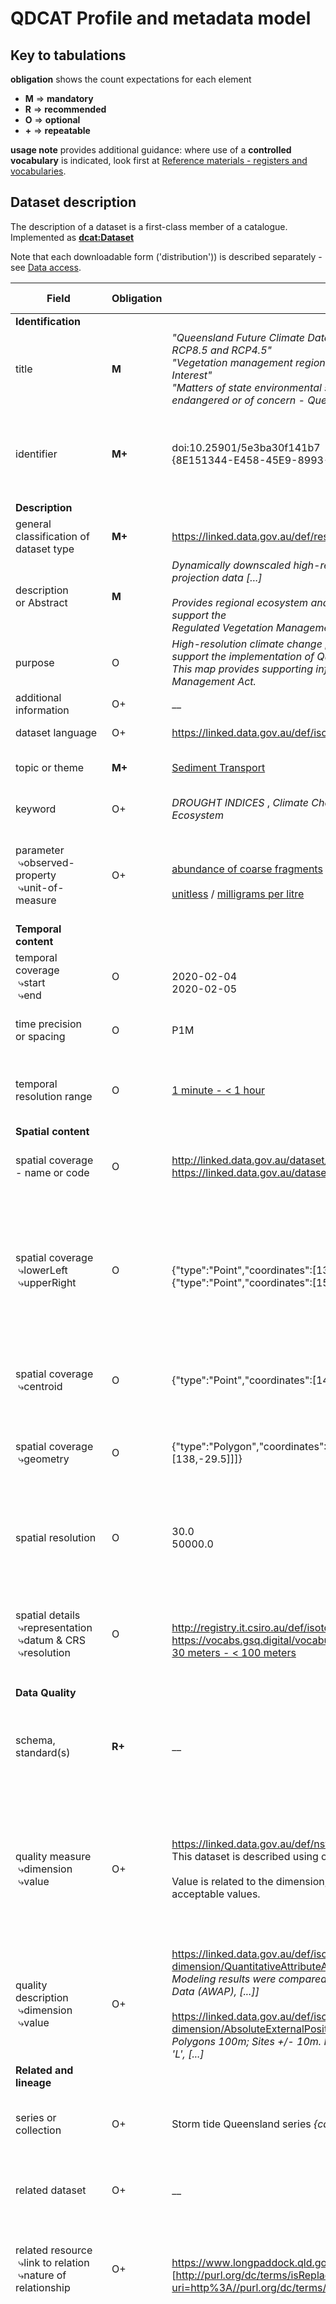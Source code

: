 # QDCAT Profile and metadata model

## Key to tabulations

**obligation** shows the count expectations for each element 
- **M** &Implies; **mandatory**
- **R** &Implies; **recommended**
- **O** &Implies; **optional**
- **+** &Implies; **repeatable**

**usage note** provides additional guidance: where use of a **controlled vocabulary** is indicated, look first at [Reference materials - registers and vocabularies](https://csiro-enviro-informatics.github.io/info-engineering/reference-materials). 


## Dataset description
The description of a dataset is a first-class member of a catalogue. 
Implemented as **[dcat:Dataset](https://www.w3.org/TR/vocab-dcat-2/#Class:Dataset)**

Note that each downloadable form ('distribution')) is described separately - see [Data access](#Data-access). 

 | Field |  Obligation  |  Examples  |  Usage note |  QDCAT path<br/>base=**[dcat:Dataset/](https://www.w3.org/TR/vocab-dcat-2/#Class:Dataset)**  |  Range | ToolTip |
 |  ---  |  ---  |  ---  |  ---  |  ---  |  ---  |  ---  |  
 | <a name="dataset-identification"></a> **Identification**  |  |  |  |  | 
 |  title  |  **M**  |  _"Queensland Future Climate Dataset – Downscaled CMIP5 climate projections for RCP8.5 and RCP4.5"_ <br/> _"Vegetation management regional ecosystem map - version 11.0 - By Area Of Interest"_ <br/> _"Matters of state environmental significance - Regulated vegetation - category C endangered or of concern - Queensland"_  |   |  **[dcterms:title](https://www.w3.org/TR/vocab-dcat-2/#Property:resource_title)**  |  `xsd:string` |  |
  |  identifier  |  **M+**  |  doi:10.25901/5e3ba30f141b7 <br/> {8E151344-E458-45E9-8993-5E855D311971}  |  identifier(s) in the Qld system(s) (may be more than one)  |  **[dcterms:identifier](https://www.w3.org/TR/vocab-dcat-2/#Property:resource_identifier)**  |  `xsd:string` or sub-type | Add any unique identifiers associated with the dataset. Input is a URI. |
 | <a name="dataset-description"></a> **Description**  |    |    |  |    | 
 |  general classification of<br/>dataset type  |  **M+**  |  https://linked.data.gov.au/def/resource-types/Dataset   | 'image', 'map', 'section', 'gridded data', etc |  **[dcterms:type](https://www.w3.org/TR/vocab-dcat-2/#Property:resource_type)**  |  URI-reference to an item from [DataCite Resource Types](https://vocabs.gsq.digital/vocabulary/resource-types) |  |
 |  description <br/>or Abstract  |  **M**  |  _Dynamically downscaled high-resolution (~10 km spatial resolution) climate change projection data [...]_ <br/><br/> _Provides regional ecosystem and vegetation management status information to support the <br/>Regulated Vegetation Management map. [...]_ | Textual description of the dataset |  **[dcterms:description](https://www.w3.org/TR/vocab-dcat-2/#Property:resource_description)**  |  `xsd:string` or `rdf:HTML`  |  |
 |  purpose  |  O  |  _High-resolution climate change projection data for Queensland is provided to support the implementation of Queensland Climate Adaptation Strategy [...]_ <br/> _This map provides supporting information for assessments under the Vegetation Management Act._  |    |  `qdcat:purpose`  |  `xsd:string` or `rdf:HTML`  |  |
 |  additional information  |  O+  |  __  |  e.g. warnings  |  [rdfs:comment](https://www.w3.org/TR/rdf-schema/#ch_comment)  |  `xsd:string` or `rdf:HTML`  |  |
 |  dataset language  |  O+  |  https://linked.data.gov.au/def/iso639-1/en  |  |  [dcterms:language](https://www.w3.org/TR/vocab-dcat-2/#Property:resource_language)  |  URI-reference to an item from [ISO 639](https://linked.data.gov.au/def/iso639-1) |  |
 |  topic or theme  |  **M+**  |  [Sediment Transport](https://gcmdservices.gsfc.nasa.gov/kms/concept/e4ad5a76-7540-4433-ad82-9fe89259538b)  | keyword from a **controlled vocabulary** |  **[dcat:theme](https://www.w3.org/TR/vocab-dcat-2/#Property:resource_theme)**  |  URI-reference to an item from [GCMD Science Keywords](https://vocabs.ands.org.au/viewById/238)  |  | 
 |  keyword  |  O+  |  _DROUGHT INDICES_ , _Climate Change Processes_ , _BIODIVERSITY_ , _Regional Ecosystem_  | free-text keyword - repeat field as needed |  [dcat:keyword](https://www.w3.org/TR/vocab-dcat-2/#Property:resource_keyword)  |  `xsd:string`  |  |
 | parameter<br/>&nbsp;&rdca;observed-property<br/>&nbsp;&rdca;unit-of-measure  |  O+  |  <br/>[abundance of coarse fragments](http://linked.data.gov.au/def/tern-cv/2d99f42e-9773-43aa-945a-bb1fe0c47a1a) / [total suspended solids](https://linked.data.gov.au/def/qld-obsprop/e0766c6b-d27a-5e44-9aed-0de0c9542dfb)<br/><br/>[unitless](http://qudt.org/vocab/unit/UNITLESS) / [milligrams per litre](http://http://registry.it.csiro.au/def/environment/unit/MilligramsPerLitre)  |  variable ("measurand") + units |  [qudt:hasQuantity](http://qudt.org/schema/qudt/)<br/>&nbsp;&rdca;[/qudt:hasQuantityKind](http://qudt.org/schema/qudt/)<br/>&nbsp;&rdca;[/qudt:unit](http://qudt.org/schema/qudt/)  |  <br/> URI-reference to an item from [Queensland Environmental Science Data Observed Properties](https://linked.data.gov.au/def/qld-obsprop) <br/> URI-reference to an item from [Queensland Environmental Science Data Profile of QUDT Units](https://linked.data.gov.au/def/qesd-uom)  |  List the properties included in the dataset and their measurement units |
 | <a name="dataset-temporal"></a> **Temporal content**  |    |    |  |    |  |  | 
 |  temporal coverage<br/>&nbsp;&rdca;start<br/>&nbsp;&rdca;end  |  O  |  <br/>2020-02-04<br/>2020-02-05  | time interval covered by the dataset |  [dcterms:temporal](https://www.w3.org/TR/vocab-dcat-2/#Property:dataset_temporal)<br/>&nbsp;&rdca;[/dcat:startDate](https://www.w3.org/TR/vocab-dcat-2/#Property:period_start_date)<br/>&nbsp;&rdca;[/dcat:endDate](https://www.w3.org/TR/vocab-dcat-2/#Property:period_end_date)  |   `dcterms:PeriodOfTime`<br/>&nbsp;&rdca;`xsd:date`<br/>&nbsp;&rdca;`xsd:date` | Record the start and end date of the dataset |
 |  time precision<br/>or spacing |  O  |  P1M  |  ISO format e.g. `P1Y`, `P6M`, `PT1H`, `PT30M` |  [dcat:temporalResolution](https://www.w3.org/TR/vocab-dcat-2/#Property:dataset_temporal_resolution)  |  `xsd:duration` | Minimum time period resolvable in the dataset |
  | temporal resolution range | O | [1 minute - < 1 hour](https://gcmdservices.gsfc.nasa.gov/kms/concept/bca20202-2b06-4657-a425-5b0e416bce0c) | Resolution using keywords from GCMD | qdcat:temporalRange | URI-reference to an item from [GCMD Temporal Resolution Keywords](https://vocabs.ardc.edu.au/viewById/240) | The minimum period in the dataset using a range keyword |
 | <a name="dataset-spatial"></a> **Spatial content**  |    |    |  |  |  |  | 
 |  spatial coverage<br/>- name or code  |  O  |  http://linked.data.gov.au/dataset/asgs2016/stateorterritory/3<br/>https://linked.data.gov.au/dataset/asgs2016/naturalresourcemanagementregion/309  | named region covered by the dataset |  [dcterms:spatial](https://www.w3.org/TR/vocab-dcat-2/#Property:dataset_spatial)  |  URI reference from https://asgsld.net/2016/ and with expanded scope. Initially sourced from [managed CSV file](https://github.com/EcosciencesQLD/vocabularies/blob/main/spatial_coverage_name_and_code.csv)| The geographical area covered by the dataset |
 |  spatial coverage<br/>&nbsp;&rdca;lowerLeft<br/>&nbsp;&rdca;upperRight  |  O  |  <br/>{"type":"Point","coordinates":[138, -29.179266]}<br/>{"type":"Point","coordinates":[153.577908, -8.998516]}  | bounding box of spatial region covered by the dataset |  [dcterms:spatial](https://www.w3.org/TR/vocab-dcat-2/#Property:dataset_spatial)<br/>&nbsp;&rdca;`/qdcat:lowerLeft`<br/>&nbsp;&rdca;`/qdcat:upperRight`  |  `qdcat:BBox`<br/>&nbsp;&rdca;`rdf:JSON` (GeoJSON Point)<br/>&nbsp;&rdca;`rdf:JSON` (GeoJSON Point)   |  &rdca; Bounding box of spatial region covered by the dataset in GeoJSON<br/>&rdca; Bounding box of spatial region covered by the dataset in GeoJSON  |
 |  spatial coverage<br/>&nbsp;&rdca;centroid  |  O  |  {"type":"Point","coordinates":[146.5, -19.25]}  | centroid of spatial region covered by the dataset  |  [dcterms:spatial](https://www.w3.org/TR/vocab-dcat-2/#Property:dataset_spatial)<br/>&nbsp;&rdca;[/dcat:centroid](https://www.w3.org/TR/vocab-dcat-2/#Property:location_centroid)  |  `dcterms:Location`<br/>&nbsp;&rdca;`rdf:JSON` (GeoJSON Point) | &rdca; Centroid of spatial region covered by the dataset in GeoJSON |
 |  spatial coverage<br/>&nbsp;&rdca;geometry  |  O  |  {"type":"Polygon","coordinates":[[[138,-29.5],[155,-29.5],[155,-9],[138,-9],[138,-29.5]]]}  | spatial region covered by the dataset as a polygon |  [dcterms:spatial](https://www.w3.org/TR/vocab-dcat-2/#Property:dataset_spatial)<br/>&nbsp;&rdca;[/geo:hasGeometry/qdcat:asGeoJSON](https://portal.opengeospatial.org/files/?artifact_id=47664)  |  `dcterms:Location`<br/>&nbsp;&rdca;`rdf:JSON` (GeoJSON Polygon) | &rdca; Spatial region covered by the dataset as a polygon in GeoJSON |
 |  spatial resolution  |  O  |  30.0<br/>50000.0  | spatial resolution (scaled in metres) |  [dcat:spatialResolutionInMeters](https://www.w3.org/TR/vocab-dcat-2/#Property:distribution_spatial_resolution)  |  `xsd:decimal` | The minimum spatial separation resolvable in a dataset, measured in meters. |
 |  spatial details<br/>&nbsp;&rdca;representation<br/>&nbsp;&rdca;datum & CRS<br/>&nbsp;&rdca;resolution  |  O  |  <br/>http://registry.it.csiro.au/def/isotc211/MD_SpatialRepresentationTypeCode/grid<br/>https://vocabs.gsq.digital/vocabulary/queensland-crs<br/>[30 meters - < 100 meters](https://gcmdservices.gsfc.nasa.gov/kms/concept/437daa1f-f584-4afc-9104-b245f3a3d26d)  | Details of spatial representation |  `qdcat:hasSpatialRepresentation`<br/>&nbsp;&rdca;[/dcterms:type](https://www.w3.org/TR/vocab-dcat-2/#Property:resource_type)<br/>&nbsp;&rdca;[/geox:inCRS](https://raw.githack.com/CSIRO-enviro-informatics/geosparql-ext-ont/master/geox.html#InCoordinateReferenceSystem)<br/>&nbsp;&rdca;`/qdcat:spatialResolution`  |  `qdcat:SpatialRepresentation`<br/>&nbsp;&rdca;URI-reference to an item from [MD_SpatialRepresentationTypeCode](http://registry.it.csiro.au/def/isotc211/MD_SpatialRepresentationTypeCode)<br/>&nbsp;&rdca;URI-reference to an item from [Queensland CRS](https://vocabs.gsq.digital/vocabulary/queensland-crs)<br/>&nbsp;&rdca;URI-reference to an item from [GCMD Horizontal Resolution Keywords](https://vocabs.ardc.edu.au/viewById/245) |  | 
 | <a name="dataset-quality"></a> **Data Quality**  |    |    |  |    | 
 |  schema, standard(s)  |  **R+**  |  __  | indicate the schema, data-structure, vocabularies used by the dataset |  [dcterms:conformsTo](https://www.w3.org/TR/vocab-dcat-2/#Property:resource_conforms_to)  |  URI-reference preferred | List any standards, data structures or vocabularies used by the dataset |
 |  quality measure<br/>&nbsp;&rdca;dimension<br/>&nbsp;&rdca;value  |  O+  |  https://linked.data.gov.au/def/nsw-quality-dimension/open-standards<br/>This dataset is described using open standards and persistent identifiers.<br/><br/>Value is related to the dimension; in the example above 'True' or 'False' are acceptable values.  | data-quality expressed as a result of a repeatable procedure, e.g. confidence measure. <br/>Patterns are initially from [NSW Government Data Quality Dimensions](https://linked.data.gov.au/def/nsw-quality-dimension)  |  [dqv:hasQualityMeasurement](https://www.w3.org/TR/vocab-dcat-2/#quality-example1)  |  URI-reference to an item from [NSW Government Data Quality Dimensions](https://linked.data.gov.au/def/nsw-quality-dimension) | List measurements of quality performed through a repeatable procedur, e.g. confidence measure | 
 |  quality description<br/>&nbsp;&rdca;dimension<br/>&nbsp;&rdca;value  |  O+  |  https://linked.data.gov.au/def/iso-19157-data-quality-dimension/QuantitativeAttributeAccuracy<br/>_Modeling results were compared to observed data from Australian Gridded Climate Data (AWAP), [...]]_<br/><br/>https://linked.data.gov.au/def/iso-19157-data-quality-dimension/AbsoluteExternalPositionalAccuracy<br/>_Polygons 100m; Sites +/- 10m. Positional accuracy of polygons is noted in the field 'L', [...]_  | data-quality expressed in text |  [dqv:hasQualityAnnotation](https://www.w3.org/TR/vocab-dcat-2/#quality-example1)<br/>&nbsp;&rdca;[/dqv:inDimension](https://www.w3.org/TR/vocab-dqv/#dqv:inDimension)<br/>&nbsp;&rdca;[/oa:bodyValue](https://www.w3.org/TR/annotation-vocab/#bodyvalue)  |  `dqv:QualityAnnotation`<br/>&nbsp;&rdca;URI-reference to an item from [ISO25012](https://linked.data.gov.au/def/iso-iec-25012-data-quality-dimension) or [ISO19157](https://linked.data.gov.au/def/iso-19157-data-quality-dimension)<br/>&nbsp;&rdca;`xsd:string` | Describe dataset quality in text | 
 | <a name="dataset-related"></a>  **Related and lineage**  |    |    |  |    |  |  |
 |  series or collection  |  O+  |  Storm tide Queensland series _{cac31e94-9e82-4ccb-999a-73db9e420668}_  |  pointer to the _series_ or _collection_ to which this dataset belongs |  [dcterms:isPartOf](https://www.dublincore.org/specifications/dublin-core/dcmi-terms/#http://purl.org/dc/terms/isPartOf)  |  URI-reference preferred | Select a series or collection this dataset is part of |
 |  related dataset   |  O+  |  __  |  pointer to a related resource when the nature of the relationship is _unspecified_ |  [dcterms:relation](https://www.w3.org/TR/vocab-dcat-2/#Property:resource_relation)  |  URI-reference preferred |  |
 |  related resource<br/>&nbsp;&rdca;link to relation<br/>&nbsp;&rdca;nature of relationship  |  O+  |  <br/>https://www.longpaddock.qld.gov.au/qld-future-climate/<br/>[http://purl.org/dc/terms/isReplacedBy](https://vocabs.gsq.digital/object?uri=http%3A//purl.org/dc/terms/isReplacedBy)  |  pointer to a related resource when the nature of the relationship is _specified_ |  [dcat:qualifiedRelation](https://www.w3.org/TR/vocab-dcat-2/#Property:resource_qualified_relation)<br/>&nbsp;&rdca;[/dcterms:relation](https://www.w3.org/TR/vocab-dcat-2/#Property:resource_relation)<br/>&nbsp;&rdca;[/dcat:hadRole](https://www.w3.org/TR/vocab-dcat-2/#Property:relationship_hadRole)  |   `dcat:Relationship`<br/>&nbsp;&rdca;URI-reference to the _resource_ is preferred<br/>&nbsp;&rdca;URI-reference to an item from [Dataset relationships](https://linked.data.gov.au/def/dataset-relationships) | &rdca;<br/> &rdca; Add a related dataset and include the nature of the relationship |
 |  lineage<br/>&nbsp;&rdca;description<br/>&nbsp;&rdca;plan<br/>&nbsp;&rdca;inputs<br/>&nbsp;&rdca;sensor<br/>&nbsp;&rdca;responsible party  |  O  |  _Technical processes: Vegetation boundaries are drawn over aerial photographs and digitised [...]_<br/><br/> _VEGMGT.QLD_VEG_RVM_100K_CUR_ , _VEGMGT.QLD_VEG_RVMREREM_CODE_CUR_ , _ENVEP.QLD_MSES_08A_VEG_C_EOC_<br/><br/>https://orcid.org/0000-0003-1782-3073  | Structured description of the dataset provenance (note: inputs, sensor and responsible party are repeatable) |  [prov:wasGeneratedBy](https://www.w3.org/TR/vocab-dcat-2/#Property:dataset_was_generated_by)<br/>&nbsp;&rdca;[/dcterms:description](https://www.w3.org/TR/vocab-dcat-2/#Property:resource_description)<br/>&nbsp;&rdca;[/prov:hadPlan](https://www.w3.org/TR/prov-o/#hadPlan)<br/>&nbsp;&rdca;[/prov:used](https://www.w3.org/TR/prov-o/#used)<br/>&nbsp;&rdca;[/sosa:madeBySensor](https://www.w3.org/TR/vocab-ssn/#SOSAmadeBySensor)<br/>&nbsp;&rdca;[/prov:wasAssociatedWith](https://www.w3.org/TR/prov-o/#wasAssociatedWith)  |  `prov:Activity`<br/>&nbsp;&rdca;`xsd:string`<br/>&nbsp;&rdca;URI-reference<br/>&nbsp;&rdca;URI-reference preferred<br/>&nbsp;&rdca;URI-reference preferred<br/>&nbsp;&rdca;URI-reference | &rdca;<br/> &rdca; A text description of the datasets lineage <br/>&rdca; Link to the item that describes the set of actions or steps that generated the dataset. Input is a URI<br/>&rdca; Link to the items that are used in the process. Input is a URI<br/>&rdca; The device, agent (including humans), or software (simulation) that generated the dataset. Input is a URI<br/> &rdca; Link to the person or organisation who was involved in dataset generation. Input is a URI |
 |  cited in  |  O+  |  [Land cover change in Queensland (Statewide Landcover and Trees Study Summary Report: 2016–17 and 2017–18)](https://www.qld.gov.au/__data/assets/pdf_file/0031/91876/landcover-change-in-queensland-2016-17-and-2017-18.pdf)  | pointer to a report or paper that cites this dataset |  [dcterms:isReferencedBy](https://www.w3.org/TR/vocab-dcat-2/#Property:resource_is_referenced_by)  |  URI-reference preferred | A report or paper that cites this dataset. Input is a URI. |
 | <a name="dataset-contacts"></a> **Contacts and responsibilities**  |    |    |  |    |  |  | 
 |  point of contact  |  **M**  |  https://orcid.org/0000-0003-1782-3073 <br/> or functional position link  | person (functional position) to contact for more information about the dataset |  **[dcat:contactPoint](https://www.w3.org/TR/vocab-dcat-2/#Property:resource_contact_point)**  |  URI-reference to an item in a **register of points-of-contact** | A person or position to contact for more information about the dataset within your organisation, not necessarily the dataset creator |
 |  publisher  |  **M**  |  https://linked.data.gov.au/def/qg-agent/DES  | organization responsible for this dataset |  **[dcterms:publisher](https://www.w3.org/TR/vocab-dcat-2/#Property:resource_publisher)**  |  URI-reference to an item from a **register of organisations** | Organization responsible for the dataset |
 |  creator  |  O+  |  https://orcid.org/0000-0003-0395-9703 <br/>https://w3id.org/tern/resources/751d1c73-1504-4852-b2c1-cb0c8f8260b2  | person, functional position, or organization who created the dataset |  [dcterms:creator](https://www.w3.org/TR/vocab-dcat-2/#Property:resource_creator)  |  URI-reference to an item from a **register of people or posts** | Person, position, or organisation who created the dataset |
 |  other responsible party<br/>&nbsp;&rdca;the party<br/>&nbsp;&rdca;nature of their responsibility  |  O+  |  URI from internal contact list or external URI (e.g. https://orcid.org/0000-0003-0395-9703) <br/> [Contact Person](http://linked.data.gov.au/def/dataciteroles/ContactPerson)  |  other responsible party |  [prov:qualifiedAttribution](https://www.w3.org/TR/vocab-dcat-2/#Property:resource_qualified_attribution)<br/>  &rdca;[/prov:agent](https://www.w3.org/TR/prov-o/#p_agent)<br/>  &rdca;[/dcat:hadRole](https://www.w3.org/TR/vocab-dcat-2/#Property:relationship_hadRole)  |  `prov:Attribution`<br/>&nbsp;&rdca;URI-reference to an item from a **register of agents**<br/>&nbsp;&rdca;URI-reference to an item from [DataCite metadata schema](http://vocabs.gsq.digital/vocabulary/dataciteroles) |  | 
 |  acknowledgments  |  O  |  _Marcus Thatcher and Jack Katzfey from CSIRO Ocean and Atmosphere provided access [...]_  |   |  `qdcat:acknowledgments`  |  `xsd:string` or `rdf:HTML` |  | 
 | <a name="dataset-status"></a> **Status**  |    |    |  |    |  |Fields under status relate to the dataset|
 |  publication status  |  **M**  |  http://registry.it.csiro.au/def/isotc211/MD_ProgressCode/onGoing <br/>http://registry.it.csiro.au/def/isotc211/MD_ProgressCode/completed <br/>http://registry.it.csiro.au/def/isotc211/MD_ProgressCode/planned  |  |  **[adms:status](https://www.w3.org/TR/vocab-adms/#status)**  |  URI-reference to an item from [MD_ProgressCode](http://registry.it.csiro.au/def/isotc211/MD_ProgressCode) | The status of the dataset in the context its lifecycle |
 |  creation date  |  O  |  2020-01-02  |   |  [dcterms:created](https://www.dublincore.org/specifications/dublin-core/dcmi-terms/#http://purl.org/dc/terms/created)  |  `xsd:date` or `xsd:dateTime`
 |  release date  |  O  |  2020-01-09  | date the dataset was issued or released  |  **[dcterms:issued](https://www.w3.org/TR/vocab-dcat-2/#Property:resource_release_date)**  |  `xsd:date` or `xsd:dateTime` 
 |  last modified date  |  O  |  2020-02-05T00:00:00  | date the dataset was last updated |  **[dcterms:modified](https://www.w3.org/TR/vocab-dcat-2/#Property:resource_update_date)**  |  `xsd:date` or `xsd:dateTime` 
 |  update schedule  |  O  |  http://registry.it.csiro.au/def/isotc211/MD_MaintenanceFrequencyCode/asNeeded <br/> http://registry.it.csiro.au/def/isotc211/MD_MaintenanceFrequencyCode/biannually  | schedule for updates |  [dcterms:accrualPeriodicity](https://www.w3.org/TR/vocab-dcat-2/#Property:dataset_frequency)  |  URI-reference to an item from [MD_MaintenanceFrequencyCode](http://registry.it.csiro.au/def/isotc211/MD_MaintenanceFrequencyCode) 
 | <a name="dataset-license"></a> **Rights & Licensing**  |    |    |  |    | 
 |  classification and<br/>access restrictions  |  **M+**  |  e.g. Official, Sensitive  | security classification using the Qld Gov classification scheme | **[dcterms:accessRights](https://www.w3.org/TR/vocab-dcat-2/#Property:resource_access_rights)**  |  URI-reference to an item from [Queensland Government Information Security Classifications](https://linked.data.gov.au/def/qg-security-classifications)) | Security classification using the Queensland Government Information and Security Classification Framework |
 |  rights statement  |  O  |  _© State of Queensland (Department of Environment and Science) 2020_<br/><br/>_The Department of Natural Resources, Mines and Energy requests attribution in the following manner: <br/>© State of Queensland (Department of Natural Resources, Mines and Energy) 2020. <br/>Updated data available at http://qldspatial.information.qld.gov.au/catalogue/ ._   | description of rights and obligations, e.g. citation text |  [dcterms:rights](https://www.w3.org/TR/vocab-dcat-2/#Property:resource_rights)  |  `xsd:string` 
 |  license  |  R  |  https://creativecommons.org/licenses/by/4.0/  | **standard license** (e.g. [Creative Commons](http://creativecommons.org/licenses/)) |  **[dcterms:license](https://www.w3.org/TR/vocab-dcat-2/#Property:resource_license)**  |  URI-reference to [Queensland Government Software and Data Licenses](https://linked.data.gov.au/def/qld-data-licenses)
 |  specialized license  |  O  |  __  |  Specialized description of rights, encoded using [ODRL](https://www.w3.org/TR/odrl-model/) where possible (patterns TBD) |  [odrl:hasPolicy](https://www.w3.org/TR/vocab-dcat-2/#Property:resource_has_policy)  |  URI-reference preferred, textual description allowed 
 | <a name="dataset-access"></a> **Data access**  |    |    |  |    | 
 |  web-page (landing page) for this dataset  |  O  |  https://dap.tern.org.au/thredds/catalog/CMIP5QLD/catalog.html?dataset=CMIP5QLD/Queensland_FutureClimate_Data_Availability.pdf <br/> https://www.ehp.qld.gov.au/management/planning-guidelines/method-mapping-mses.html  |  the landing page _may_ have links to download the data |  [dcat:landingPage](https://www.w3.org/TR/vocab-dcat-2/#Property:resource_landing_page)  |  URI-reference | This landing page may have links to download the data |
 |  download options  |  **M+**  | _local URI_ e.g. <br/>`<./cmip5-netcdf>` <br/> `<./reg-eco-kmz>` <br/> `<./Regulated-vegetation-category-C-shp>`  |  Each **format** is described as a separate `dcat:Distribution` in the catalogue - details [below](#Data-access) |  **[dcat:distribution](https://www.w3.org/TR/vocab-dcat-2/#Property:dataset_distribution)**  |  (Local) URI-reference 

## Data service
A Data Service (i.e. for discovery, query/download, visualization, transformation, modeling/simulation) is described and catalogued in its own right. 
Implemented as **[dcat:DataService](https://www.w3.org/TR/vocab-dcat-2/#Class:Data_Service)**
It can then be referenced in a dataset description. 

 | Field |  Obligation  |  Example  |  Usage Note |  QDCAT path<br/>base=**[dcat:DataService/](https://www.w3.org/TR/vocab-dcat-2/#Class:Data_Service)**  |  Range | ToolTip Text |
 |  ---  |  ---  |  ---  |  ---  |  ---  |  ---  |  ---  | 
 | <a name="service-identification"></a> **Identification**  |  |  |  |  | 
 |  title  |  **M**  |  _"Queensland Spatial Catalogue"_  |   |  **[dcterms:title](https://www.w3.org/TR/vocab-dcat-2/#Property:resource_title)**  |  `xsd:string` |  |
 |  identifier  |  **M+**  |  _QSpatial_  |  identifier in the Qld system (might be more than one)  |  **[dcterms:identifier](https://www.w3.org/TR/vocab-dcat-2/#Property:resource_identifier)**  |   `xsd:string` or sub-type |  Add any unique identifiers associated with the data service. Input is a URI.  |
 | <a name="service-description"></a> **Description**  |    |    |  |    |  |  |
 |  general classification of<br/>service type  |  **R+**  |  https://inspire.ec.europa.eu/metadata-codelist/SpatialDataServiceType/download <br/>https://inspire.ec.europa.eu/metadata-codelist/SpatialDataServiceType/discovery  |  e.g. 'download' or 'view' or 'discovery' |  **[dcterms:type](https://www.w3.org/TR/vocab-dcat-2/#Property:resource_type)**  |  URI-reference to an item from [INSPIRE Service Type](https://inspire.ec.europa.eu/metadata-codelist/SpatialDataServiceType)  |  |
 |  description <br/>or Abstract  |  **M**  |  _QSpatial, the Queensland Spatial Catalogue, gives the public access to <br/>view and download geospatial data and information._  | Textual description of the service |  **[dcterms:description](https://www.w3.org/TR/vocab-dcat-2/#Property:resource_description)**  |  `xsd:string` or `rdf:HTML`  |  |
 |  additional information  |  O+  |  _QSpatial includes data from 11 participating Queensland Government agencies <br/>and displays metadata about downloadable data, live data and web map services, as well as information about offline resources._  |  e.g. warnings  |  [rdfs:comment](https://www.w3.org/TR/rdf-schema/#ch_comment)  |  `xsd:string` or `rdf:HTML`  |  |
 |  service language  |  O+  |  https://linked.data.gov.au/def/iso639-1/en  |  |  [dcterms:language](https://www.w3.org/TR/vocab-dcat-2/#Property:resource_language)  |  URI-reference preferred from [ISO 639](https://linked.data.gov.au/def/iso639-1) |  |
 |  topic or theme  |  O+  |  [Data Delivery](http://vocabs.ardc.edu.au/repository/api/lda/ardc-curated/gcmd-sciencekeywords/10-2-2021-05-21/resource?uri=https%3A%2F%2Fgcmd.earthdata.nasa.gov%2Fkms%2Fconcept%2F9916f643-05b4-4f0e-91e0-59922c6e09fc) <br/> [Biosphere](http://vocabs.ardc.edu.au/repository/api/lda/ardc-curated/gcmd-sciencekeywords/10-2-2021-05-21/resource?uri=https%3A%2F%2Fgcmd.earthdata.nasa.gov%2Fkms%2Fconcept%2F91c64c46-d040-4daa-b26c-61952fdfaf50)  | keywords from a **controlled vocabulary** encoded as a URI-reference |  [dcat:theme](https://www.w3.org/TR/vocab-dcat-2/#Property:resource_theme)  |  URI-reference to an item from [GCMD Science Keywords](https://vocabs.ands.org.au/viewById/238) |  |
 |  keyword  |  O+  |  _geospatial_ , _environment_ , _minerals_  | free-text keyword - repeat field as needed |  [dcat:keyword](https://www.w3.org/TR/vocab-dcat-2/#Property:resource_keyword)  |  `xsd:string`  |  |
 |  datasets available  |  O+  |  https://linked.data.qld.gov.au/dataset/reg-eco<br/>https://linked.data.qld.gov.au/dataset/cmip5-data<br/>https://linked.data.qld.gov.au/dataset/LS1<br/>https://linked.data.qld.gov.au/dataset/Regulated-vegetation-category-C<br/>or local URIs<br/>`<cat1:reg-eco>`<br/>`<cat1:cmip5-data>`<br/>`<cat1:LS1>`<br/>`<cat1:Regulated-vegetation-category-C>` ... etc ...   |  points to the datasets hosted by the service |  [dcat:servesDataset](https://www.w3.org/TR/vocab-dcat-2/#Property:data_service_serves_dataset)  |  URI-reference  |  |
 |  standard(s) the service implements  |  **R+**  |  [OGC Web Map Service](https://vocabs.ardc.edu.au/repository/api/lda/ga/service-type/v1-1/resource?uri=http://pid.geoscience.gov.au/def/voc/ga/servicetype/OGC)  | indicate the API standards, e.g. ESRI GeoDatabase, OGC WMS, WFS, CS/W etc |  **[dcterms:conformsTo](https://www.w3.org/TR/vocab-dcat-2/#Property:resource_conforms_to)**  | [Service Type (from Geoscience Australia)](https://vocabs.ardc.edu.au/viewById/181)  |  |
 | <a name="service-access"></a> **Access**  |    |    |  |    |  |  |  |  |
 | details of the endpoint |  **R**  |  Data.QLD API description - https://docs.ckan.org/en/latest/api/index.html <br/><br/> http://qldspatial.information.qld.gov.au/catalogue/custom/help.page  |  description of this endpoint - getCapabilities document, OpenAPI (Swagger), including queriables |  **[dcat:endpointDescription](https://www.w3.org/TR/vocab-dcat-2/#Property:data_service_endpoint_description)** | URI-reference preferred  |  |
 | address of the API  |  **R**  |  https://www.data.qld.gov.au/api  |  URI of the API for machine-machine connections  |  **[dcat:endpointURL](https://www.w3.org/TR/vocab-dcat-2/#Property:data_service_endpoint_url)**  |  URI-reference  |  |
 |  UI for the service  |  **R**  |  https://www.data.qld.gov.au/  |  URI of the landing-page for human use |  **[dcat:landingPage](https://www.w3.org/TR/vocab-dcat-2/#Property:resource_landing_page)**  |  URI-reference  |  |
 | <a name="service-status"></a> **Status**  |    |    |  |    |  | Fields under status relate to the data service |
 |  service status  |  O  |   http://registry.it.csiro.au/def/isotc211/MD_ProgressCode/onGoing  |  |  [adms:status](https://www.w3.org/TR/vocab-adms/#status)  |  URI-reference to an item from [MD_ProgressCode](http://registry.it.csiro.au/def/isotc211/MD_ProgressCode  ) |  |
 |  creation date  |  O  |  2013-06-22  |   |  [dcterms:created](https://www.dublincore.org/specifications/dublin-core/dcmi-terms/#http://purl.org/dc/terms/created)  |  `xsd:date` or `xsd:dateTime` |  |
 |  launch date  |  O  |  2015-08-22  |   |  [dcterms:issued](https://www.w3.org/TR/vocab-dcat-2/#Property:resource_release_date)  |  `xsd:date`  or `xsd:dateTime` |  |
 |  last modified  |  **R**  |  2020-06-22  |   |  **[dcterms:modified](https://www.w3.org/TR/vocab-dcat-2/#Property:resource_update_date)**  |  `xsd:date`  or `xsd:dateTime` |  |
 | <a name="service-lineage"></a>  **Relations and lineage**  |    |    |  |    |  |  |  |  |
 |  related service   |  O+  |  __  | _unspecified_ relationship to another service |  [dcterms:relation](https://www.w3.org/TR/vocab-dcat-2/#Property:resource_relation)  |  URI-reference preferred  |  |
 |  related resource<br/>&rdca;link to relation<br/>&rdca;nature of relationship  |  O+  |  <br/><br/>__<br/>__  |  _typed_ relationship to another service |  [dcat:qualifiedRelation](https://www.w3.org/TR/vocab-dcat-2/#Property:resource_qualified_relation)<br/>  &rdca;[/dcterms:relation](https://www.w3.org/TR/vocab-dcat-2/#Property:resource_relation)<br/>  &rdca;[/dcat:hadRole](https://www.w3.org/TR/vocab-dcat-2/#Property:relationship_hadRole)  |  `prov:Relation`<br/>&nbsp;&rdca;URI-reference (the related service)<br/>&nbsp;&rdca;URI-reference to [Dataset Relationships](https://linked.data.gov.au/def/dataset-relationships) |  &rdca;<br/> &rdca; Add a related data service and include the nature of the relationship  |
 | <a name="service-contacts"></a> **Contacts**  |    |    |  |    |  |  |  |  |
 |  point of contact  |  **M**  |  __  | person (functional position) to contact for more information about this service |  **[dcat:contactPoint](https://www.w3.org/TR/vocab-dcat-2/#Property:resource_contact_point)**  |  URI-reference to an item from a **register of points-of-contact**  |  A person or position to contact for more information about the dataset within your organisation, not necessarily the data service creator  |
 |  publisher  |  **M**  |  https://linked.data.gov.au/def/qg-agent/DES  | organization responsible for this service  |  **[dcterms:publisher](https://www.w3.org/TR/vocab-dcat-2/#Property:resource_publisher)**  |  URI-reference to an item from a **register of organisations** e.g. https://linked.data.gov.au/def/qg-agent |  Organisation responsible for the data service  |
 |  creator  |  O+  |  __  | person, functional position, or organisation who initiated the service |  [dcterms:creator](https://www.w3.org/TR/vocab-dcat-2/#Property:resource_creator)  |  URI-reference to an item from a **register of people or posts or organizations**  |  Person, position, or organisation who created the data service   |
 |  other responsible party<br/>&nbsp;&rdca;the party<br/>&nbsp;&rdca;nature of their responsibility  |  O+  |  https://linked.data.gov.au/def/qg-agent/DOR <br/> http://linked.data.gov.au/def/dataciteroles/HostingInstitution  |  other responsible party |  [prov:qualifiedAttribution](https://www.w3.org/TR/vocab-dcat-2/#Property:resource_qualified_attribution)<br/>  &rdca;[/prov:agent](https://www.w3.org/TR/prov-o/#p_agent)<br/>  &rdca;[/dcat:hadRole](https://www.w3.org/TR/vocab-dcat-2/#Property:relationship_hadRole)  |  `prov:Attribution`<br/>&nbsp;&rdca;URI-reference preferred from an item from a **register of agents**<br/>&nbsp;&rdca;URI-reference to an item from [DataCite metadata schema](http://vocabs.gsq.digital/vocabulary/dataciteroles) |  |
 | <a name="service-license"></a> **Rights & Licensing**  |    |    |  |    |  |  |  |  |
 |  classification or<br/>access restrictions  |  **R+**  |  e.g. Official, Sensitive  | security classification using the Qld Gov classification scheme |  **[dcterms:accessRights](https://www.w3.org/TR/vocab-dcat-2/#Property:resource_access_rights)**  |  URI-reference to an item from [Queensland Government Information Security Classifications](https://linked.data.gov.au/def/qg-security-classifications) |  Security classification using the Queensland Government Information and Security Classification Framework  |
   rights statment  |  O  |  __  |  description of rights and obligations, e.g. citation text |  [dcterms:rights](https://www.w3.org/TR/vocab-dcat-2/#Property:resource_rights)  |  `xsd:string`  |  |
 |  license  |  R  |  https://creativecommons.org/licenses/by/4.0/  | **standard license** (e.g. [Creative Commons](http://creativecommons.org/licenses/)) |  **[dcterms:license](https://www.w3.org/TR/vocab-dcat-2/#Property:resource_license)**  |  URI-reference to an item from [Queensland Government Software and Data Licenses](https://linked.data.gov.au/def/qld-data-licenses) |  |
 |  specialized license  |  O  |  __  |  Specialized description of rights, encoded using [ODRL](https://www.w3.org/TR/odrl-model/) where possible (patterns TBD) |  [odrl:hasPolicy](https://www.w3.org/TR/vocab-dcat-2/#Property:resource_has_policy)  |  URI-reference preferred, texual description allowed |  |

## Data access
The description of each downloadable form of the dataset is a (small) separate item in the catalogue. 
Implemented as **[dcat:Distribution](https://www.w3.org/TR/vocab-dcat-2/#Class:Distribution)** 

 |  Field  |  Obligation  |  Examples  |  Usage Note |  QDCAT path<br/>base=**[dcat:Distribution/](https://www.w3.org/TR/vocab-dcat-2/#Class:Distribution)**  |  Range |  ToolTip Text  |
|  ---  |  ---  |  ---  |  ---  |  ---  |  ---  |  ---  | 
 |  title  |  O  |  _Vegetation management regional ecosystem map_ <br/> _MSES - Regulated vegetation - category C endangered or of concern_  | This is the same as the alternate title used in the Qspatial system  |  **[dcterms:title](https://www.w3.org/TR/vocab-dcat-2/#Property:resource_title)**  |  `xsd:string` |  | 
 |  schema, standard(s)  |  O+  |  https://www.iana.org/assignments/media-types/application/x-netcdf  | indicate the schema, data-structure, vocabularies used by the dataset |   [dcterms:conformsTo](https://www.w3.org/TR/vocab-dcat-2/#Property:distribution_conforms_to)  |  URI-reference |  List any standards, data structures or vocabularies used by the dataset  |
 |  primary format  |  **M**  |  http://publications.europa.eu/resource/authority/file-type/NETCDF <br/> http://publications.europa.eu/resource/authority/file-type/GEOJSON <br/> http://publications.europa.eu/resource/authority/file-type/CSV  | file format or "MIME-type" |  **[dcterms:format](https://www.w3.org/TR/vocab-dcat-2/#Property:distribution_format)**  |  URI-reference to an item from [DES File Types](https://vocabs.gsq.digital/object?uri=https%3A//linked.data.gov.au/def/qg-file-types/des-file-types) |  | 
 |  compression  |  O  | http://publications.europa.eu/resource/authority/file-type/ZIP | compression format |  [dcat:compressFormat](https://www.w3.org/TR/vocab-dcat-2/#Property:distribution_compression_format)  |  URI-reference to an item from [DES Compression Types](https://linked.data.gov.au/def/qg-file-types/des-compress-types) |  | 
 |  packaging  |  O  | http://publications.europa.eu/resource/authority/file-type/TAR | packaging format |  [dcat:packageFormat](https://www.w3.org/TR/vocab-dcat-2/#Property:distribution_packaging_format)  |  URI-reference to an item from [DES Packaging Types](https://linked.data.gov.au/def/qg-file-types/des-pack-types) |  | 
 |  size  |  R  |   12000000.0  |   exact or approximate file size in bytes |  **[dcat:byteSize](https://www.w3.org/TR/vocab-dcat-2/#Property:distribution_size)**  |  `xsd:decimal` | Size of the resource in Bytes | 
 |  download address  |  **R**  |     | URL to download a file directly  |  **[dcat:downloadURL](https://www.w3.org/TR/vocab-dcat-2/#Property:distribution_download_url)**  |  URI-reference |  URL to download a file directly  |
 |  service API end-point  |  O+  |  https://dap.tern.org.au/thredds/catalog/CMIP5QLD/catalog.html <br/><br/> http://qldspatial.information.qld.gov.au/catalogue/custom/search.page?q=%22Vegetation%20management%20regional%20ecosystem%20map%20-%20version%2011.0%22  | URL of a service from where data can be queried or downloaded |  [dcat:accessURL](https://www.w3.org/TR/vocab-dcat-2/#Property:distribution_access_url)  |  URI-reference |  URL of a service from where data can be queried or downloaded  |
 |  data service  |  O+  |   https://linked.data.qld.gov.au/service/Queensland_Spatial_Catalogue<br/>or local URI<br/>`<cat1:Queensland_Spatial_Catalogue>`  | Pointer to a description of the **data service** where this is available, in a catalogue |  [dcat:accessService](https://www.w3.org/TR/vocab-dcat-2/#Property:distribution_access_service)  |  URI-reference to a `dcat:DataService` resource - [details](#Data-service) |  | 
 |  description  |  O  |  _netCDF distribution of CMIP5 downscaled data_  | textual description of downloadable file |  [dcterms:description](https://www.w3.org/TR/vocab-dcat-2/#Property:distribution_description)  |  `xsd:string` or `rdf:HTML` 
 |  additional information  |  O+  |     |    |  [rdfs:comment](https://www.w3.org/TR/rdf-schema/#ch_comment)  |  `xsd:string` or `rdf:HTML` 
 |  rights statment  |  O  |     |  description of rights and obligations, e.g. citation text |  [dcterms:rights](https://www.w3.org/TR/vocab-dcat-2/#Property:distribution_rights)  |  `xsd:string` |  | 
|  license  |  O  |  https://creativecommons.org/licenses/by/4.0/  | **standard license** (e.g. [Creative Commons](http://creativecommons.org/licenses/)) |  **[dcterms:license](https://www.w3.org/TR/vocab-dcat-2/#Property:resource_license)**  |  URI-reference to an item from [Queensland Government Software and Data Licenses](https://linked.data.gov.au/def/qld-data-licenses) |  | 
 

## Metadata lifecycle
Metadata-about-the-dataset-description is captured as a **catalog record**. Implemented as **[dcat:CatalogRecord](https://www.w3.org/TR/vocab-dcat-2/#Class:Catalog_Record)**

This record primarily concerns the lifecycle of the metadata description. 
Its `foaf:primaryTopic` property points to the resource description that it is about. 


 |  Field  |  Obligation  |  Examples  |  Usage Note |  QDCAT path<br/>base=**[dcat:CatalogRecord/](https://www.w3.org/TR/vocab-dcat-2/#Class:Catalog_Record)**  |  Range | ToolTip Text|
 |  ---  |  ---  |  ---  |  ---  |  ---  |  ---  |  ---  | 
 |  identifier  |  O  |  bf437edd-a533-4967-ad46-b1cb1dc3ac82  |  identifier(s) in the Qld system(s) (may be more than one) |  [dcterms:identifier](https://www.w3.org/TR/vocab-dcat-2/#Property:resource_identifier)  | `xsd:string` or sub-type  |  |
 |  metadata creation date  |  **R**  |  2008-11-12T00:00:00  |  |  **[dcterms:issued](https://www.w3.org/TR/vocab-dcat-2/#Property:resource_release_date)**  |  `xsd:date` or `xsd:dateTime`  |  |
 |  metadata update date  |  O  |  2020-03-04T08:20:56  |   |  [dcterms:modified](https://www.w3.org/TR/vocab-dcat-2/#Property:resource_update_date)  |  `xsd:date` or `xsd:dateTime` |  |
 |  metadata review date  |  O  |  2020-03-04T08:20:56  | The date the metadata record was reviewed for completeness and accuracy |  qdcat:reviewed  |  `xsd:date` or `xsd:dateTime` |  |
 |  link to the record  |  **M**  |  ex:cmip5-data  |  pointer back to the `dcat:Resource` object (i.e. the dataset or dataservice record)  |  **[foaf:primaryTopic](http://xmlns.com/foaf/0.1/primaryTopic)**  |  URI reference 
 |  point of contact  |  O  |  https://w3id.org/tern/resources/a083902d-d821-41be-b663-1d7cb33eea66  |  person (functional position) to contact for more information about the metadata |  **[dcat:contactPoint](https://www.w3.org/TR/vocab-dcat-2/#Property:resource_contact_point)**  |  URI-reference to an item in a **register of points-of-contact** |  A person or position responsible for the metadata record  |
 |  source of record  |  O  |  https://geonetwork.tern.org.au/geonetwork/srv/eng/catalog.search#/metadata/bf437edd-a533-4967-ad46-b1cb1dc3ac82  |  use to point to the _source_ record (in another service or catalogue) |  [dcterms:source](https://www.dublincore.org/specifications/dublin-core/dcmi-terms/#http://purl.org/dc/terms/source)  |  URI-reference preferred | If the metadata record was generated outside of the catalogue add the source where it originated from |

## Summary diagram of QDCAT
The Summary view is based on [DCATv2](https://www.w3.org/TR/vocab-dcat-2/). A version of the summary diagram using the user friendly field names is available as the [QESD_Schema_Summary-Diagram.png](./QESD_Schema_Summary-Diagram.png)

![Image of QESD Schema Summary](./QESD_Schema_Summary-Diagram.png)

